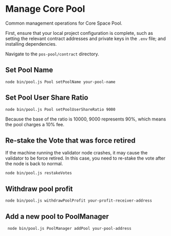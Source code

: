 # Manage Core Pool

Common management operations for Core Space Pool.

First, ensure that your local project configuration is complete, such as setting the relevant contract addresses and private keys in the `.env` file; and installing dependencies.

Navigate to the `pos-pool/contract` directory.

## Set Pool Name

```shell
node bin/pool.js Pool setPoolName your-pool-name
```

## Set Pool User Share Ratio

```shell
node bin/pool.js Pool setPoolUserShareRatio 9000
```

Because the base of the ratio is 10000, 9000 represents 90%, which means the pool charges a 10% fee.

## Re-stake the Vote that was force retired

If the machine running the validator node crashes, it may cause the validator to be force retired. In this case, you need to re-stake the vote after the node is back to normal.

```shell
node bin/pool.js restakeVotes
```

## Withdraw pool profit

```sh
node bin/pool.js withdrawPoolProfit your-profit-receiver-address
```

## Add a new pool to PoolManager

```sh
 node bin/pool.js PoolManager addPool your-pool-address
```